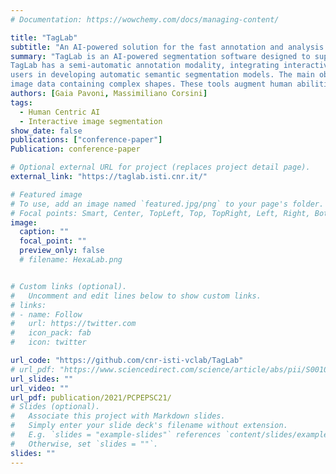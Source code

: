 ```yaml
---
# Documentation: https://wowchemy.com/docs/managing-content/

title: "TagLab"
subtitle: "An AI-powered solution for the fast annotation and analysis of orthomosaics"
summary: "TagLab is an AI-powered segmentation software designed to support the analysis of large orthographic images generated through the photogrammetric pipeline.
TagLab has a semi-automatic annotation modality, integrating interactive pixel-wise region segmentation models, and a fully automatic learning pipeline that assists the 
users in developing automatic semantic segmentation models. The main objective is to speed up, through intelligent tools, the extraction of measures from scientific 
image data containing complex shapes. These tools augment human abilities maintaining the centrality of human expertise."
authors: [Gaia Pavoni, Massimiliano Corsini]
tags:
  - Human Centric AI
  - Interactive image segmentation
show_date: false
publications: ["conference-paper"]
Publication: conference-paper

# Optional external URL for project (replaces project detail page).
external_link: "https://taglab.isti.cnr.it/"

# Featured image
# To use, add an image named `featured.jpg/png` to your page's folder.
# Focal points: Smart, Center, TopLeft, Top, TopRight, Left, Right, BottomLeft, Bottom, BottomRight.
image:
  caption: ""
  focal_point: ""
  preview_only: false
  # filename: HexaLab.png


# Custom links (optional).
#   Uncomment and edit lines below to show custom links.
# links:
# - name: Follow
#   url: https://twitter.com
#   icon_pack: fab
#   icon: twitter

url_code: "https://github.com/cnr-isti-vclab/TagLab"
# url_pdf: "https://www.sciencedirect.com/science/article/abs/pii/S0010448518304238?via%3Dihub"
url_slides: ""
url_video: ""
url_pdf: publication/2021/PCPEPSC21/
# Slides (optional).
#   Associate this project with Markdown slides.
#   Simply enter your slide deck's filename without extension.
#   E.g. `slides = "example-slides"` references `content/slides/example-slides.md`.
#   Otherwise, set `slides = ""`.
slides: ""
---
```

